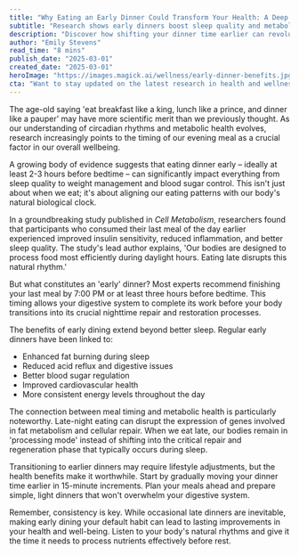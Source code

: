```yaml
---
title: "Why Eating an Early Dinner Could Transform Your Health: A Deep Dive into Circadian Rhythm and Metabolism"
subtitle: "Research shows early dinners boost sleep quality and metabolic health"
description: "Discover how shifting your dinner time earlier can revolutionize your health by working with your body's natural circadian rhythm. Learn about the science-backed benefits of early dining for better sleep, metabolism, and overall wellness."
author: "Emily Stevens"
read_time: "8 mins"
publish_date: "2025-03-01"
created_date: "2025-03-01"
heroImage: "https://images.magick.ai/wellness/early-dinner-benefits.jpg"
cta: "Want to stay updated on the latest research in health and wellness? Follow us on LinkedIn for expertly curated insights that could transform your well-being. Join our growing community of health-conscious professionals!"
---
```


The age-old saying 'eat breakfast like a king, lunch like a prince, and dinner like a pauper' may have more scientific merit than we previously thought. As our understanding of circadian rhythms and metabolic health evolves, research increasingly points to the timing of our evening meal as a crucial factor in our overall wellbeing.

A growing body of evidence suggests that eating dinner early – ideally at least 2-3 hours before bedtime – can significantly impact everything from sleep quality to weight management and blood sugar control. This isn't just about when we eat; it's about aligning our eating patterns with our body's natural biological clock.

In a groundbreaking study published in *Cell Metabolism*, researchers found that participants who consumed their last meal of the day earlier experienced improved insulin sensitivity, reduced inflammation, and better sleep quality. The study's lead author explains, 'Our bodies are designed to process food most efficiently during daylight hours. Eating late disrupts this natural rhythm.'

But what constitutes an 'early' dinner? Most experts recommend finishing your last meal by 7:00 PM or at least three hours before bedtime. This timing allows your digestive system to complete its work before your body transitions into its crucial nighttime repair and restoration processes.

The benefits of early dining extend beyond better sleep. Regular early dinners have been linked to:

- Enhanced fat burning during sleep
- Reduced acid reflux and digestive issues
- Better blood sugar regulation
- Improved cardiovascular health
- More consistent energy levels throughout the day

The connection between meal timing and metabolic health is particularly noteworthy. Late-night eating can disrupt the expression of genes involved in fat metabolism and cellular repair. When we eat late, our bodies remain in 'processing mode' instead of shifting into the critical repair and regeneration phase that typically occurs during sleep.

Transitioning to earlier dinners may require lifestyle adjustments, but the health benefits make it worthwhile. Start by gradually moving your dinner time earlier in 15-minute increments. Plan your meals ahead and prepare simple, light dinners that won't overwhelm your digestive system.

Remember, consistency is key. While occasional late dinners are inevitable, making early dining your default habit can lead to lasting improvements in your health and well-being. Listen to your body's natural rhythms and give it the time it needs to process nutrients effectively before rest.